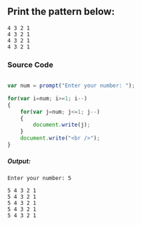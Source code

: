 ## Print the pattern below:
    4 3 2 1 
    4 3 2 1 
    4 3 2 1 
    4 3 2 1 

### Source Code

```javascript

var num = prompt("Enter your number: ");

for(var i=num; i>=1; i--)
{
    for(var j=num; j<=1; j--)
    {
        document.write(j);
    }
    document.write("<br />");
}

```
##### Output:

	Enter your number: 5

    5 4 3 2 1
    5 4 3 2 1
    5 4 3 2 1
    5 4 3 2 1
    5 4 3 2 1